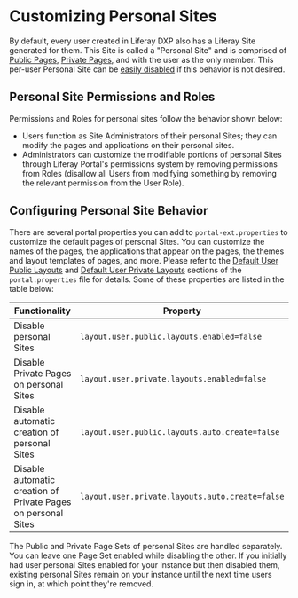 # Customizing Personal Sites

<!-- Generally - I am not a fan of how this particular article starts. The article is titled, "Customizing Personal Sites" - which I think triggers a certain expectation for a user depending on what their understanding of "Personal Site" is. I've tried to adjust the wording of the intro paragraph to better achieve that goal, but I don't think it is perfect. Another thought I have on this article is - what is the goal of this article? Does this article help me understand how to "Customize Personal Sites"? I'm not so sure, I think it tells me a little bit about what they are, how they work, and how I can change their behavior. With such an important sounding name, this article does seem to do little. -->

By default, every user created in Liferay DXP also has a Liferay Site generated for them. This Site is called a "Personal Site" and is comprised of [Public Pages](TODO), [Private Pages](TODO), and with the user as the only member. This per-user Personal Site can be [easily disabled](TODO) if this behavior is not desired.

## Personal Site Permissions and Roles

Permissions and Roles for personal sites follow the behavior shown below:

-   Users function as Site Administrators of their personal Sites; they can modify the pages and applications on their personal sites.
-   Administrators can customize the modifiable portions of personal Sites through Liferay Portal's permissions system by removing permissions from Roles (disallow all Users from modifying something by removing the relevant permission from the User Role).

## Configuring Personal Site Behavior

There are several portal properties you can add to `portal-ext.properties` to customize the default pages of personal Sites. You can customize the names of the pages, the applications that appear on the pages, the themes and layout templates of pages, and more. Please refer to the [Default User Public Layouts](https://docs.liferay.com/portal/7.2-latest/propertiesdoc/portal.properties.html#Default%20User%20Public%20Layouts) and [Default User Private Layouts](https://docs.liferay.com/portal/7.2-latest/propertiesdoc/portal.properties.html#Default%20User%20Private%20Layouts) sections of the `portal.properties` file for details. Some of these properties are listed in the table below:

| Functionality                                                 | Property                                        |
| ------------------------------------------------------------- | ----------------------------------------------- |
| Disable personal Sites                                        | `layout.user.public.layouts.enabled=false`      |
| Disable Private Pages on personal Sites                       | `layout.user.private.layouts.enabled=false`     |
| Disable automatic creation of personal Sites                  | `layout.user.public.layouts.auto.create=false`  |
| Disable automatic creation of Private Pages on personal Sites | `layout.user.private.layouts.auto.create=false` |

The Public and Private Page Sets of personal Sites are handled separately. You can leave one Page Set enabled while disabling the other. If you initially had user personal Sites enabled for your instance but then disabled them, existing personal Sites remain on your instance until the next time users sign in, at which point they're removed.
